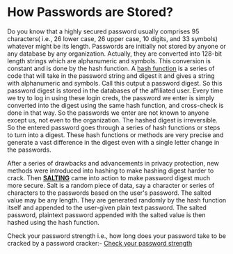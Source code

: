 # How Passwords are Stored?

Do you know that a highly secured password usually comprises 95 characters( i.e., 26 lower case, 26 upper case, 10 digits, and 33 symbols) whatever might be its length. Passwords are initially not stored by anyone or any database by any organization. Actually, they are converted into 128-bit length strings which are alphanumeric and symbols. This conversion is constant and is done by the hash function. A [hash function](https://en.wikipedia.org/wiki/Cryptographic_hash_function) is a series of code that will take in the password string and digest it and gives a string with alphanumeric and symbols. Call this output a password digest. So this password digest is stored in the databases of the affiliated user. Every time we try to log in using these login creds, the password we enter is simply converted into the digest using the same hash function, and cross-check is done in that way. So the passwords we enter are not known to anyone except us, not even to the organization. The hashed digest is irreversible. So the entered password goes through a series of hash functions or steps to turn into a digest. These hash functions or methods are very precise and generate a vast difference in the digest even with a single letter change in the passwords.

After a series of drawbacks and advancements in privacy protection, new methods were introduced into hashing to make hashing digest harder to crack. Then [**SALTING**](https://en.wikipedia.org/wiki/Salt_(cryptography)) came into action to make password digest much more secure. Salt is a random piece of data, say a character or series of characters to the passwords based on the user's password. The salted value may be any length. They are generated randomly by the hash function itself and appended to the user-given plain text password. The salted password, plaintext password appended with the salted value is then hashed using the hash function.

Check your password strength i.e., how long does your password take to be cracked by a password cracker:- [Check your password strength](https://www.security.org/how-secure-is-my-password/)